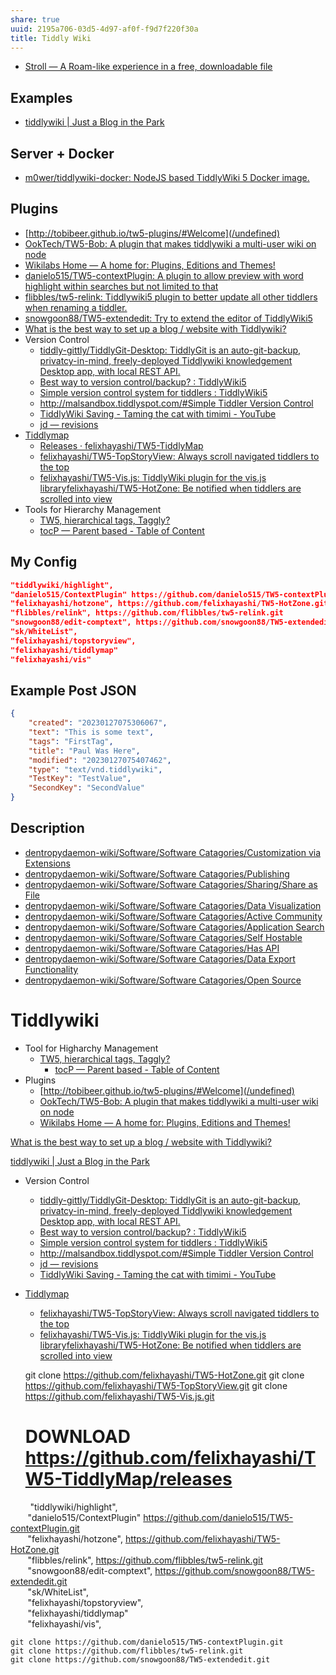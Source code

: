 ```yaml
---
share: true
uuid: 2195a706-03d5-4d97-af0f-f9d7f220f30a
title: Tiddly Wiki
---
```

* [Stroll — A Roam-like experience in a free, downloadable file](https://giffmex.org/stroll/stroll.html)

## Examples

* [tiddlywiki | Just a Blog in the Park](https://justabloginthepark.com/tags/tiddlywiki/)

## Server + Docker

* [m0wer/tiddlywiki-docker: NodeJS based TiddlyWiki 5 Docker image.](https://github.com/m0wer/tiddlywiki-docker)


## Plugins
*   [http://tobibeer.github.io/tw5-plugins/#Welcome](/undefined)
*   [OokTech/TW5-Bob: A plugin that makes tiddlywiki a multi-user wiki on node](https://github.com/OokTech/TW5-Bob)
*   [Wikilabs Home — A home for: Plugins, Editions and Themes!](https://wikilabs.github.io/)
* [danielo515/TW5-contextPlugin: A plugin to allow preview with word highlight within searches but not limited to that](https://github.com/danielo515/TW5-contextPlugin)
* [flibbles/tw5-relink: Tiddlywiki5 plugin to better update all other tiddlers when renaming a tiddler.](https://github.com/flibbles/tw5-relink)
* [snowgoon88/TW5-extendedit: Try to extend the editor of TiddlyWiki5](https://github.com/snowgoon88/TW5-extendedit)
* [What is the best way to set up a blog / website with Tiddlywiki?](https://groups.google.com/g/tiddlywiki/c/IfFPhf9ZbsQ?pli=1)
*   Version Control
    *   [tiddly-gittly/TiddlyGit-Desktop: TiddlyGit is an auto-git-backup, privatcy-in-mind, freely-deployed Tiddlywiki knowledgement Desktop app, with local REST API.](https://github.com/tiddly-gittly/TiddlyGit-Desktop)
    *   [Best way to version control/backup? : TiddlyWiki5](https://old.reddit.com/r/TiddlyWiki5/comments/jrc9o9/best_way_to_version_controlbackup/)
    *   [Simple version control system for tiddlers : TiddlyWiki5](https://old.reddit.com/r/TiddlyWiki5/comments/alc82u/simple_version_control_system_for_tiddlers/)
    *   [http://malsandbox.tiddlyspot.com/#Simple Tiddler Version Control](/undefined)
    *   [TiddlyWiki Saving - Taming the cat with timimi - YouTube](https://www.youtube.com/watch?v=mP7MXWDUdCI)
    *   [jd — revisions](http://j.d.revisions.tiddlyspot.com/)
*   [Tiddlymap](https://github.com/felixhayashi/TW5-TiddlyMap)
	* [Releases · felixhayashi/TW5-TiddlyMap](https://github.com/felixhayashi/TW5-TiddlyMap/releases)
	*   [felixhayashi/TW5-TopStoryView: Always scroll navigated tiddlers to the top](https://github.com/felixhayashi/TW5-TopStoryView)
	*   [felixhayashi/TW5-Vis.js: TiddlyWiki plugin for the vis.js library](https://github.com/felixhayashi/TW5-Vis.js)[felixhayashi/TW5-HotZone: Be notified when tiddlers are scrolled into view](https://github.com/felixhayashi/TW5-HotZone)
* Tools for Hierarchy Management
	*   [TW5, hierarchical tags, Taggly?](https://groups.google.com/g/tiddlywiki/c/wtywCUQD6PU)
	*   [tocP — Parent based - Table of Content](https://wikilabs.github.io/editions/tocP/)

## My Config

``` json
"tiddlywiki/highlight",  
"danielo515/ContextPlugin" https://github.com/danielo515/TW5-contextPlugin.git  
"felixhayashi/hotzone", https://github.com/felixhayashi/TW5-HotZone.git  
"flibbles/relink", https://github.com/flibbles/tw5-relink.git  
"snowgoon88/edit-comptext", https://github.com/snowgoon88/TW5-extendedit.git  
"sk/WhiteList",  
"felixhayashi/topstoryview",  
"felixhayashi/tiddlymap"  
"felixhayashi/vis"
```


## Example Post JSON

``` json
{
	"created": "20230127075306067",
	"text": "This is some text",
	"tags": "FirstTag",
	"title": "Paul Was Here",
	"modified": "20230127075407462",
	"type": "text/vnd.tiddlywiki",
	"TestKey": "TestValue",
	"SecondKey": "SecondValue"
}
```

## Description

* [dentropydaemon-wiki/Software/Software Catagories/Customization via Extensions](/undefined)
* [dentropydaemon-wiki/Software/Software Catagories/Publishing](/undefined)
* [dentropydaemon-wiki/Software/Software Catagories/Sharing/Share as File](/undefined)
* [dentropydaemon-wiki/Software/Software Catagories/Data Visualization](/undefined)
* [dentropydaemon-wiki/Software/Software Catagories/Active Community](/undefined)
* [dentropydaemon-wiki/Software/Software Catagories/Application Search](/undefined)
* [dentropydaemon-wiki/Software/Software Catagories/Self Hostable](/undefined)
* [dentropydaemon-wiki/Software/Software Catagories/Has API](/undefined)
* [dentropydaemon-wiki/Software/Software Catagories/Data Export Functionality](/undefined)
* [dentropydaemon-wiki/Software/Software Catagories/Open Source](/undefined)





# Tiddlywiki
*   Tool for Higharchy Management
    *   [TW5, hierarchical tags, Taggly?](https://groups.google.com/g/tiddlywiki/c/wtywCUQD6PU)
        *   [tocP — Parent based - Table of Content](https://wikilabs.github.io/editions/tocP/)
*   Plugins
    *   [http://tobibeer.github.io/tw5-plugins/#Welcome](/undefined)
    *   [OokTech/TW5-Bob: A plugin that makes tiddlywiki a multi-user wiki on node](https://github.com/OokTech/TW5-Bob)
    *   [Wikilabs Home — A home for: Plugins, Editions and Themes!](https://wikilabs.github.io/)

[What is the best way to set up a blog / website with Tiddlywiki?](https://groups.google.com/g/tiddlywiki/c/IfFPhf9ZbsQ?pli=1)

[tiddlywiki | Just a Blog in the Park](https://justabloginthepark.com/tags/tiddlywiki/)

*   Version Control
    *   [tiddly-gittly/TiddlyGit-Desktop: TiddlyGit is an auto-git-backup, privatcy-in-mind, freely-deployed Tiddlywiki knowledgement Desktop app, with local REST API.](https://github.com/tiddly-gittly/TiddlyGit-Desktop)
    *   [Best way to version control/backup? : TiddlyWiki5](https://old.reddit.com/r/TiddlyWiki5/comments/jrc9o9/best_way_to_version_controlbackup/)
    *   [Simple version control system for tiddlers : TiddlyWiki5](https://old.reddit.com/r/TiddlyWiki5/comments/alc82u/simple_version_control_system_for_tiddlers/)
    *   [http://malsandbox.tiddlyspot.com/#Simple Tiddler Version Control](/undefined)
    *   [jd — revisions](http://j.d.revisions.tiddlyspot.com/)
    *   [TiddlyWiki Saving - Taming the cat with timimi - YouTube](https://www.youtube.com/watch?v=mP7MXWDUdCI)
*   [Tiddlymap](https://github.com/felixhayashi/TW5-TiddlyMap)
    *   [felixhayashi/TW5-TopStoryView: Always scroll navigated tiddlers to the top](https://github.com/felixhayashi/TW5-TopStoryView)
    *   [felixhayashi/TW5-Vis.js: TiddlyWiki plugin for the vis.js library](https://github.com/felixhayashi/TW5-Vis.js)[felixhayashi/TW5-HotZone: Be notified when tiddlers are scrolled into view](https://github.com/felixhayashi/TW5-HotZone)

    git clone https://github.com/felixhayashi/TW5-HotZone.git
    git clone https://github.com/felixhayashi/TW5-TopStoryView.git
    git clone https://github.com/felixhayashi/TW5-Vis.js.git
    # DOWNLOAD https://github.com/felixhayashi/TW5-TiddlyMap/releases

        "tiddlywiki/highlight",  
       "danielo515/ContextPlugin" https://github.com/danielo515/TW5-contextPlugin.git  
       "felixhayashi/hotzone", https://github.com/felixhayashi/TW5-HotZone.git  
       "flibbles/relink", https://github.com/flibbles/tw5-relink.git  
       "snowgoon88/edit-comptext", https://github.com/snowgoon88/TW5-extendedit.git  
       "sk/WhiteList",  
       "felixhayashi/topstoryview",  
       "felixhayashi/tiddlymap"  
       "felixhayashi/vis",

    git clone https://github.com/danielo515/TW5-contextPlugin.git
    git clone https://github.com/flibbles/tw5-relink.git
    git clone https://github.com/snowgoon88/TW5-extendedit.git